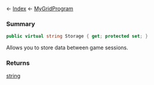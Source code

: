 ← [Index](Api-Index) ← [MyGridProgram](Sandbox.ModAPI.Ingame.MyGridProgram)

### Summary

```csharp
public virtual string Storage { get; protected set; }
```

Allows you to store data between game sessions.

### Returns

[string](System.String)

